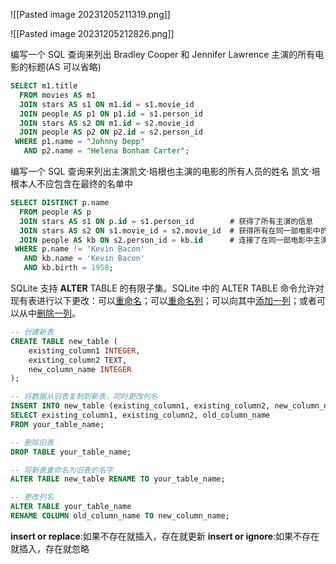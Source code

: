  ![[Pasted image 20231205211319.png]]

![[Pasted image 20231205212826.png]]


编写一个 SQL 查询来列出 Bradley Cooper 和 Jennifer Lawrence 主演的所有电影的标题(AS 可以省略)
```sql
SELECT m1.title
  FROM movies AS m1
  JOIN stars AS s1 ON m1.id = s1.movie_id
  JOIN people AS p1 ON p1.id = s1.person_id
  JOIN stars AS s2 ON m1.id = s2.movie_id
  JOIN people AS p2 ON p2.id = s2.person_id
 WHERE p1.name = "Johnny Depp"
   AND p2.name = "Helena Bonham Carter";
```

编写一个 SQL 查询来列出主演凯文·培根也主演的电影的所有人员的姓名
凯文·培根本人不应包含在最终的名单中
```sql
SELECT DISTINCT p.name
  FROM people AS p
  JOIN stars AS s1 ON p.id = s1.person_id        # 获得了所有主演的信息
  JOIN stars AS s2 ON s1.movie_id = s2.movie_id  # 获得所有在同一部电影中的主演信息
  JOIN people AS kb ON s2.person_id = kb.id      # 连接了在同一部电影中主演的人员的信息
 WHERE p.name != 'Kevin Bacon'
   AND kb.name = 'Kevin Bacon'
   AND kb.birth = 1958;
```



SQLite 支持 **ALTER** TABLE 的有限子集。SQLite 中的 ALTER TABLE 命令允许对现有表进行以下更改：可以<u>重命名</u>；可以<u>重命名列</u>；可以向其中<u>添加一列</u>；或者可以从中<u>删除一列</u>。
```sql
-- 创建新表
CREATE TABLE new_table (
    existing_column1 INTEGER,
    existing_column2 TEXT,
    new_column_name INTEGER
);

-- 将数据从旧表复制到新表，同时更改列名
INSERT INTO new_table (existing_column1, existing_column2, new_column_name)
SELECT existing_column1, existing_column2, old_column_name
FROM your_table_name;

-- 删除旧表
DROP TABLE your_table_name;

-- 将新表重命名为旧表的名字
ALTER TABLE new_table RENAME TO your_table_name;

-- 更改列名
ALTER TABLE your_table_name
RENAME COLUMN old_column_name TO new_column_name;

```
**insert or replace**:如果不存在就插入，存在就更新
**insert or ignore**:如果不存在就插入，存在就忽略